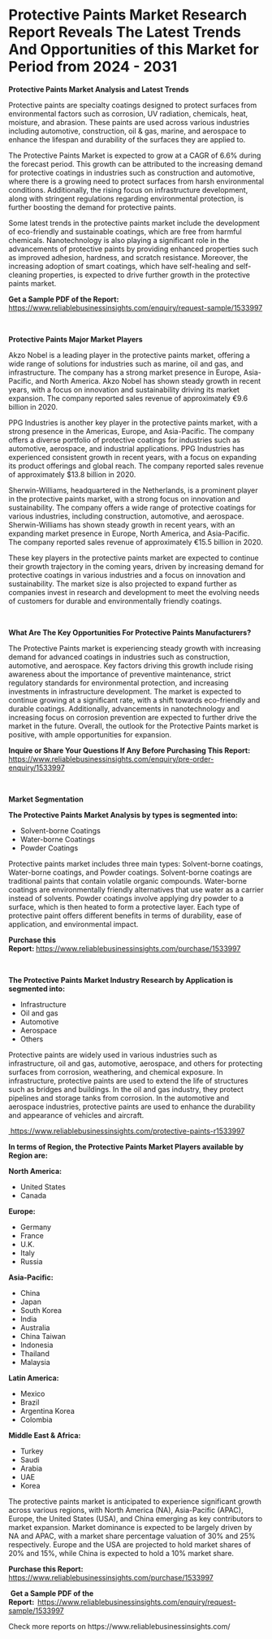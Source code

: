 <p><h1>Protective Paints Market Research Report Reveals The Latest Trends And Opportunities of this Market for Period from 2024 - 2031</h1></p><p><strong>Protective Paints Market Analysis and Latest Trends</strong></p>
<p><p>Protective paints are specialty coatings designed to protect surfaces from environmental factors such as corrosion, UV radiation, chemicals, heat, moisture, and abrasion. These paints are used across various industries including automotive, construction, oil & gas, marine, and aerospace to enhance the lifespan and durability of the surfaces they are applied to.</p><p>The Protective Paints Market is expected to grow at a CAGR of 6.6% during the forecast period. This growth can be attributed to the increasing demand for protective coatings in industries such as construction and automotive, where there is a growing need to protect surfaces from harsh environmental conditions. Additionally, the rising focus on infrastructure development, along with stringent regulations regarding environmental protection, is further boosting the demand for protective paints.</p><p>Some latest trends in the protective paints market include the development of eco-friendly and sustainable coatings, which are free from harmful chemicals. Nanotechnology is also playing a significant role in the advancements of protective paints by providing enhanced properties such as improved adhesion, hardness, and scratch resistance. Moreover, the increasing adoption of smart coatings, which have self-healing and self-cleaning properties, is expected to drive further growth in the protective paints market.</p></p>
<p><strong>Get a Sample PDF of the Report:&nbsp;</strong> <a href="https://www.reliablebusinessinsights.com/enquiry/request-sample/1533997">https://www.reliablebusinessinsights.com/enquiry/request-sample/1533997</a></p>
<p>&nbsp;</p>
<p><strong>Protective Paints Major Market Players</strong></p>
<p><p>Akzo Nobel is a leading player in the protective paints market, offering a wide range of solutions for industries such as marine, oil and gas, and infrastructure. The company has a strong market presence in Europe, Asia-Pacific, and North America. Akzo Nobel has shown steady growth in recent years, with a focus on innovation and sustainability driving its market expansion. The company reported sales revenue of approximately €9.6 billion in 2020.</p><p>PPG Industries is another key player in the protective paints market, with a strong presence in the Americas, Europe, and Asia-Pacific. The company offers a diverse portfolio of protective coatings for industries such as automotive, aerospace, and industrial applications. PPG Industries has experienced consistent growth in recent years, with a focus on expanding its product offerings and global reach. The company reported sales revenue of approximately $13.8 billion in 2020.</p><p>Sherwin-Williams, headquartered in the Netherlands, is a prominent player in the protective paints market, with a strong focus on innovation and sustainability. The company offers a wide range of protective coatings for various industries, including construction, automotive, and aerospace. Sherwin-Williams has shown steady growth in recent years, with an expanding market presence in Europe, North America, and Asia-Pacific. The company reported sales revenue of approximately €15.5 billion in 2020.</p><p>These key players in the protective paints market are expected to continue their growth trajectory in the coming years, driven by increasing demand for protective coatings in various industries and a focus on innovation and sustainability. The market size is also projected to expand further as companies invest in research and development to meet the evolving needs of customers for durable and environmentally friendly coatings.</p></p>
<p>&nbsp;</p>
<p><strong>What Are The Key Opportunities For Protective Paints Manufacturers?</strong></p>
<p><p>The Protective Paints market is experiencing steady growth with increasing demand for advanced coatings in industries such as construction, automotive, and aerospace. Key factors driving this growth include rising awareness about the importance of preventive maintenance, strict regulatory standards for environmental protection, and increasing investments in infrastructure development. The market is expected to continue growing at a significant rate, with a shift towards eco-friendly and durable coatings. Additionally, advancements in nanotechnology and increasing focus on corrosion prevention are expected to further drive the market in the future. Overall, the outlook for the Protective Paints market is positive, with ample opportunities for expansion.</p></p>
<p><strong>Inquire or Share Your Questions If Any Before Purchasing This Report:</strong> <a href="https://www.reliablebusinessinsights.com/enquiry/pre-order-enquiry/1533997">https://www.reliablebusinessinsights.com/enquiry/pre-order-enquiry/1533997</a></p>
<p>&nbsp;</p>
<p><strong>Market Segmentation</strong></p>
<p><strong>The Protective Paints Market Analysis by types is segmented into:</strong></p>
<p><ul><li>Solvent-borne Coatings</li><li>Water-borne Coatings</li><li>Powder Coatings</li></ul></p>
<p><p>Protective paints market includes three main types: Solvent-borne coatings, Water-borne coatings, and Powder coatings. Solvent-borne coatings are traditional paints that contain volatile organic compounds. Water-borne coatings are environmentally friendly alternatives that use water as a carrier instead of solvents. Powder coatings involve applying dry powder to a surface, which is then heated to form a protective layer. Each type of protective paint offers different benefits in terms of durability, ease of application, and environmental impact.</p></p>
<p><strong>Purchase this Report:&nbsp;</strong><a href="https://www.reliablebusinessinsights.com/purchase/1533997">https://www.reliablebusinessinsights.com/purchase/1533997</a></p>
<p>&nbsp;</p>
<p><strong>The Protective Paints Market Industry Research by Application is segmented into:</strong></p>
<p><ul><li>Infrastructure</li><li>Oil and gas</li><li>Automotive</li><li>Aerospace</li><li>Others</li></ul></p>
<p><p>Protective paints are widely used in various industries such as infrastructure, oil and gas, automotive, aerospace, and others for protecting surfaces from corrosion, weathering, and chemical exposure. In infrastructure, protective paints are used to extend the life of structures such as bridges and buildings. In the oil and gas industry, they protect pipelines and storage tanks from corrosion. In the automotive and aerospace industries, protective paints are used to enhance the durability and appearance of vehicles and aircraft.</p></p>
<p><a href="https://www.reliablebusinessinsights.com/protective-paints-r1533997">&nbsp;https://www.reliablebusinessinsights.com/protective-paints-r1533997</a></p>
<p><strong>In terms of Region, the Protective Paints Market Players available by Region are:</strong></p>
<p>
    <p> <strong> North America: </strong>
        <ul>
            <li>United States</li>
            <li>Canada</li>
        </ul>
        </p> 
    <p> <strong> Europe: </strong>
        <ul>
            <li>Germany</li>
            <li>France</li>
            <li>U.K.</li>
            <li>Italy</li>
            <li>Russia</li>
        </ul>
        </p> 
    <p> <strong> Asia-Pacific: </strong>
        <ul>
            <li>China</li>
            <li>Japan</li>
            <li>South Korea</li>
            <li>India</li>
            <li>Australia</li>
            <li>China Taiwan</li>
            <li>Indonesia</li>
            <li>Thailand</li>
            <li>Malaysia</li>
        </ul>
        </p> 
    <p> <strong> Latin America: </strong>
        <ul>
            <li>Mexico</li>
            <li>Brazil</li>
            <li>Argentina Korea</li>
            <li>Colombia</li>
        </ul>
        </p> 
    <p> <strong> Middle East & Africa: </strong>
        <ul>
            <li>Turkey</li>
            <li>Saudi</li>
            <li>Arabia</li>
            <li>UAE</li>
            <li>Korea</li>
        </ul>
    </p>
    </p>
<p><p>The protective paints market is anticipated to experience significant growth across various regions, with North America (NA), Asia-Pacific (APAC), Europe, the United States (USA), and China emerging as key contributors to market expansion. Market dominance is expected to be largely driven by NA and APAC, with a market share percentage valuation of 30% and 25% respectively. Europe and the USA are projected to hold market shares of 20% and 15%, while China is expected to hold a 10% market share.</p></p>
<p><strong>Purchase this Report: </strong><a href="https://www.reliablebusinessinsights.com/purchase/1533997">https://www.reliablebusinessinsights.com/purchase/1533997</a></p>
<p>&nbsp;<strong>Get a Sample PDF of the Report:&nbsp;&nbsp;</strong><a href="https://www.reliablebusinessinsights.com/enquiry/request-sample/1533997">https://www.reliablebusinessinsights.com/enquiry/request-sample/1533997</a></p>
<p><strong></strong></p>
<p>Check more reports on https://www.reliablebusinessinsights.com/</p>